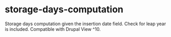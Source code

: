 # storage-days-computation
 
Storage days computation given the insertion date field. Check for leap year is included.
Compatible with Drupal View ^10.